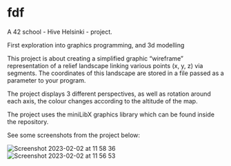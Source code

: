 # fdf

A 42 school - Hive Helsinki - project. 

First exploration into graphics programming, and 3d modelling

This project is about creating a simplified graphic “wireframe” representation of a relief landscape 
linking various points (x, y, z) via segments. 
The coordinates of this landscape are stored in a file passed as a parameter to your program. 

The project displays 3 different perspectives, as well as rotation around each axis, the colour changes according
to the altitude of the map.

The project uses the miniLibX graphics library which can be found inside the repository. 

See some screenshots from the project below:

![Screenshot 2023-02-02 at 11 58 36](https://user-images.githubusercontent.com/93197340/216301870-92c4b14c-6ba3-4c2f-b188-962fc300b574.png)
![Screenshot 2023-02-02 at 11 56 53](https://user-images.githubusercontent.com/93197340/216301872-787ff96a-ce23-46a4-87cb-9efec8a29617.png)
